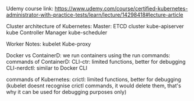 Udemy course link: https://www.udemy.com/course/certified-kubernetes-administrator-with-practice-tests/learn/lecture/14298418#lecture-article

Cluster architecture of Kubernetes:
Master: 
ETCD cluster
kube-apiserver
kube Controller Manager
kube-scheduler

Worker Notes:
kubelet
Kube-proxy


Docker vs ContainerD:
we run containers using the run commands:
commands of ContainerD: 
CLI-ctr: limited functions, better for debugging
CLI-nerdctl: similar to Docker CLI

commands of Kubernetes: 
crictl: limited functions, better for debugging (kubelet doesnt recognise crictl commands, it would delete them, that's why it can be used for debugging purposes only)


